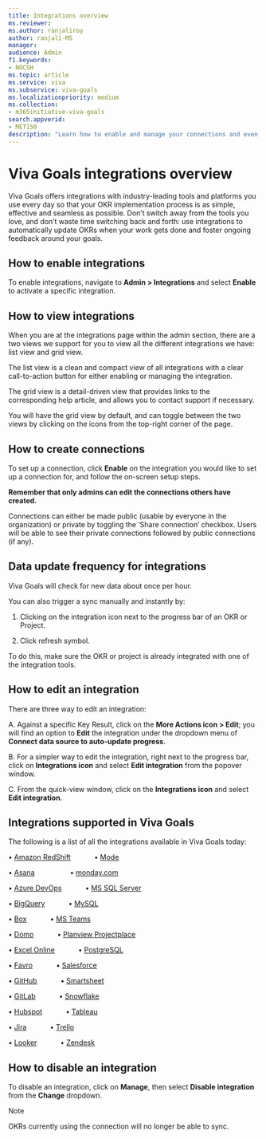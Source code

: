 ```yaml
---
title: Integrations overview
ms.reviewer: 
ms.author: ranjaliroy
author: ranjali-MS
manager: 
audience: Admin
f1.keywords:
- NOCSH
ms.topic: article
ms.service: viva
ms.subservice: viva-goals
ms.localizationpriority: medium
ms.collection:  
- m365initiative-viva-goals  
search.appverid:
- MET150
description: "Learn how to enable and manage your connections and even request an integration"
---
```


# Viva Goals integrations overview

Viva Goals offers integrations with industry-leading tools and platforms you use every day so that your OKR implementation process is as simple, effective and seamless as possible. Don’t switch away from the tools you love, and don’t waste time switching back and forth: use integrations to automatically update OKRs when your work gets done and foster ongoing feedback around your goals.

## How to enable integrations 

To enable integrations, navigate to **Admin > Integrations** and select **Enable** to activate a specific integration.

## How to view integrations 

When you are at the integrations page within the admin section, there are a two views we support for you to view all the different integrations we have: list view and grid view. 

The list view is a clean and compact view of all integrations with a clear call-to-action button for either enabling or managing the integration. 

The grid view is a detail-driven view that provides links to the corresponding help article, and allows you to contact support if necessary. 

You will have the grid view by default, and can toggle between the two views by clicking on the icons from the top-right corner of the page.

## How to create connections

To set up a connection, click **Enable** on the integration you would like to set up a connection for, and follow the on-screen setup steps. 

**Remember that only admins can edit the connections others have created.** 

Connections can either be made public (usable by everyone in the organization) or private by toggling the ‘Share connection’ checkbox. Users will be able to see their private connections followed by public connections (if any).

## Data update frequency for integrations 

Viva Goals will check for new data about once per hour. 

You can also trigger a sync manually and instantly by:

1. Clicking on the integration icon next to the progress bar of an OKR or Project.

2. Click refresh symbol.

To do this, make sure the OKR or project is already integrated with one of the integration tools.

## How to edit an integration

There are three way to edit an integration:

A. Against a specific Key Result, click on the **More Actions icon > Edit**; you will find an option to **Edit** the integration under the dropdown menu of **Connect data source to auto-update progress**. 

B. For a simpler way to edit the integration, right next to the progress bar, click on **Integrations icon** and select **Edit integration** from the popover window. 

C. From the quick-view window, click on the **Integrations icon**  and select **Edit integration**.

## Integrations supported in Viva Goals

The following is a list of all the integrations available in Viva Goals today:

• [Amazon RedShift](/viva/goals/amazon-redshift-integration)&nbsp; &nbsp; &nbsp; &nbsp; &nbsp; &nbsp; • [Mode](/viva/goals/mode-integration)

• [Asana](/viva/goals/asana-integration)&nbsp; &nbsp; &nbsp; &nbsp; &nbsp; &nbsp; &nbsp; &nbsp; &nbsp; • [monday.com](/viva/goals/monday.com-integration)

• [Azure DevOps](/viva/goals/azure-devops-integration)&nbsp; &nbsp; &nbsp; &nbsp; &nbsp; &nbsp; • [MS SQL Server](/viva/goals/ms-sql-server-integration)

• [BigQuery](/viva/goals/bigquery-integration)&nbsp; &nbsp; &nbsp; &nbsp; &nbsp; &nbsp; • [MySQL](/viva/goals/mysql-integration)

• [Box](/viva/goals/box-integration)&nbsp; &nbsp; &nbsp; &nbsp; &nbsp; &nbsp; • [MS Teams](/viva/goals/ms-teams-integration)

• [Domo](/viva/goals/domo-integration)&nbsp; &nbsp; &nbsp; &nbsp; &nbsp; &nbsp; • [Planview Projectplace](/viva/goals/planview-projectplace-integration)

• [Excel Online](/viva/goals/excel-online-integration)&nbsp; &nbsp; &nbsp; &nbsp; &nbsp; &nbsp; • [PostgreSQL](/viva/goals/postgresql-integration)

• [Favro](/viva/goals/favro-generating-an-api-token)&nbsp; &nbsp; &nbsp; &nbsp; &nbsp; &nbsp; • [Salesforce](/viva/goals/salesforce-integration)

• [GitHub](/viva/goals/github-integration)&nbsp; &nbsp; &nbsp; &nbsp; &nbsp; &nbsp; • [Smartsheet](/viva/goals/smartsheet-integration)

• [GitLab](/viva/goals/gitlab-integration)&nbsp; &nbsp; &nbsp; &nbsp; &nbsp; &nbsp; • [Snowflake](/viva/goals/snowflake-integration)

• [Hubspot](/viva/goals/hubspot-integration)&nbsp; &nbsp; &nbsp; &nbsp; &nbsp; &nbsp; • [Tableau](/viva/goals/tableau-integration)

• [Jira](/viva/goals/jira-integration)&nbsp; &nbsp; &nbsp; &nbsp; &nbsp; &nbsp; • [Trello](/viva/goals/trello-integration)

• [Looker](/viva/goals/looker-integration)&nbsp; &nbsp; &nbsp; &nbsp; &nbsp; &nbsp; • [Zendesk](/viva/goals/zendesk-integration)

## How to disable an integration

To disable an integration, click on **Manage**, then select **Disable integration** from the **Change** dropdown. 

> [!NOTE]
> OKRs currently using the connection will no longer be able to sync.
